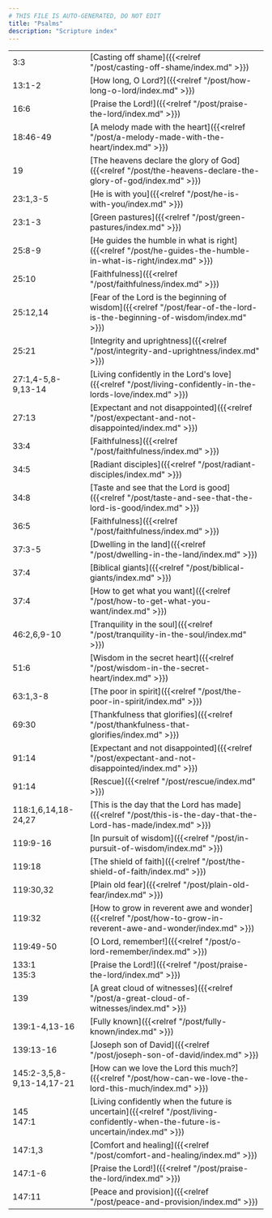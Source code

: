 ```yaml
---
# THIS FILE IS AUTO-GENERATED, DO NOT EDIT
title: "Psalms"
description: "Scripture index"
---
```


|  |  |
| --- | --- |
| 3:3 | [Casting off shame]({{<relref "/post/casting-off-shame/index.md" >}}) |
| 13:1-2 | [How long, O Lord?]({{<relref "/post/how-long-o-lord/index.md" >}}) |
| 16:6 | [Praise the Lord!]({{<relref "/post/praise-the-lord/index.md" >}}) |
| 18:46-49 | [A melody made with the heart]({{<relref "/post/a-melody-made-with-the-heart/index.md" >}}) |
| 19 | [The heavens declare the glory of God]({{<relref "/post/the-heavens-declare-the-glory-of-god/index.md" >}}) |
| 23:1,3-5 | [He is with you]({{<relref "/post/he-is-with-you/index.md" >}}) |
| 23:1-3 | [Green pastures]({{<relref "/post/green-pastures/index.md" >}}) |
| 25:8-9 | [He guides the humble in what is right]({{<relref "/post/he-guides-the-humble-in-what-is-right/index.md" >}}) |
| 25:10 | [Faithfulness]({{<relref "/post/faithfulness/index.md" >}}) |
| 25:12,14 | [Fear of the Lord is the beginning of wisdom]({{<relref "/post/fear-of-the-lord-is-the-beginning-of-wisdom/index.md" >}}) |
| 25:21 | [Integrity and uprightness]({{<relref "/post/integrity-and-uprightness/index.md" >}}) |
| 27:1,4-5,8-9,13-14 | [Living confidently in the Lord's love]({{<relref "/post/living-confidently-in-the-lords-love/index.md" >}}) |
| 27:13 | [Expectant and not disappointed]({{<relref "/post/expectant-and-not-disappointed/index.md" >}}) |
| 33:4 | [Faithfulness]({{<relref "/post/faithfulness/index.md" >}}) |
| 34:5 | [Radiant disciples]({{<relref "/post/radiant-disciples/index.md" >}}) |
| 34:8 | [Taste and see that the Lord is good]({{<relref "/post/taste-and-see-that-the-lord-is-good/index.md" >}}) |
| 36:5 | [Faithfulness]({{<relref "/post/faithfulness/index.md" >}}) |
| 37:3-5 | [Dwelling in the land]({{<relref "/post/dwelling-in-the-land/index.md" >}}) |
| 37:4 | [Biblical giants]({{<relref "/post/biblical-giants/index.md" >}}) |
| 37:4 | [How to get what you want]({{<relref "/post/how-to-get-what-you-want/index.md" >}}) |
| 46:2,6,9-10 | [Tranquility in the soul]({{<relref "/post/tranquility-in-the-soul/index.md" >}}) |
| 51:6 | [Wisdom in the secret heart]({{<relref "/post/wisdom-in-the-secret-heart/index.md" >}}) |
| 63:1,3-8 | [The poor in spirit]({{<relref "/post/the-poor-in-spirit/index.md" >}}) |
| 69:30 | [Thankfulness that glorifies]({{<relref "/post/thankfulness-that-glorifies/index.md" >}}) |
| 91:14 | [Expectant and not disappointed]({{<relref "/post/expectant-and-not-disappointed/index.md" >}}) |
| 91:14 | [Rescue]({{<relref "/post/rescue/index.md" >}}) |
| 118:1,6,14,18-24,27 | [This is the day that the Lord has made]({{<relref "/post/this-is-the-day-that-the-Lord-has-made/index.md" >}}) |
| 119:9-16 | [In pursuit of wisdom]({{<relref "/post/in-pursuit-of-wisdom/index.md" >}}) |
| 119:18 | [The shield of faith]({{<relref "/post/the-shield-of-faith/index.md" >}}) |
| 119:30,32 | [Plain old fear]({{<relref "/post/plain-old-fear/index.md" >}}) |
| 119:32 | [How to grow in reverent awe and wonder]({{<relref "/post/how-to-grow-in-reverent-awe-and-wonder/index.md" >}}) |
| 119:49-50 | [O Lord, remember!]({{<relref "/post/o-lord-remember/index.md" >}}) |
| 133:1 <br/> 135:3 | [Praise the Lord!]({{<relref "/post/praise-the-lord/index.md" >}}) |
| 139 | [A great cloud of witnesses]({{<relref "/post/a-great-cloud-of-witnesses/index.md" >}}) |
| 139:1-4,13-16 | [Fully known]({{<relref "/post/fully-known/index.md" >}}) |
| 139:13-16 | [Joseph son of David]({{<relref "/post/joseph-son-of-david/index.md" >}}) |
| 145:2-3,5,8-9,13-14,17-21 | [How can we love the Lord this much?]({{<relref "/post/how-can-we-love-the-lord-this-much/index.md" >}}) |
| 145 <br/> 147:1 | [Living confidently when the future is uncertain]({{<relref "/post/living-confidently-when-the-future-is-uncertain/index.md" >}}) |
| 147:1,3 | [Comfort and healing]({{<relref "/post/comfort-and-healing/index.md" >}}) |
| 147:1-6 | [Praise the Lord!]({{<relref "/post/praise-the-lord/index.md" >}}) |
| 147:11 | [Peace and provision]({{<relref "/post/peace-and-provision/index.md" >}}) |
